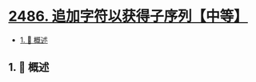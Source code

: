 # [2486. 追加字符以获得子序列【中等】](https://github.com/Tdahuyou/TNotes.leetcode/tree/main/notes/2486.%20%E8%BF%BD%E5%8A%A0%E5%AD%97%E7%AC%A6%E4%BB%A5%E8%8E%B7%E5%BE%97%E5%AD%90%E5%BA%8F%E5%88%97%E3%80%90%E4%B8%AD%E7%AD%89%E3%80%91)

<!-- region:toc -->

- [1. 📝 概述](#1--概述)

<!-- endregion:toc -->

## 1. 📝 概述
